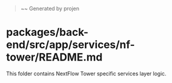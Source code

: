 > ~~ Generated by projen
# packages/back-end/src/app/services/nf-tower/README.md
This folder contains NextFlow Tower specific services layer logic.